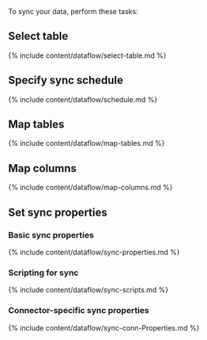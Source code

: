 To sync your data, perform these tasks:

## Select table
{% include content/dataflow/select-table.md %}

## Specify sync schedule
{% include content/dataflow/schedule.md %}

## Map tables

{% include content/dataflow/map-tables.md %}

## Map columns

{% include content/dataflow/map-columns.md %}

## Set sync properties

### Basic sync properties

{% include content/dataflow/sync-properties.md %}

### Scripting for sync

{% include content/dataflow/sync-scripts.md %}

### Connector-specific sync properties

{% include content/dataflow/sync-conn-Properties.md %}
